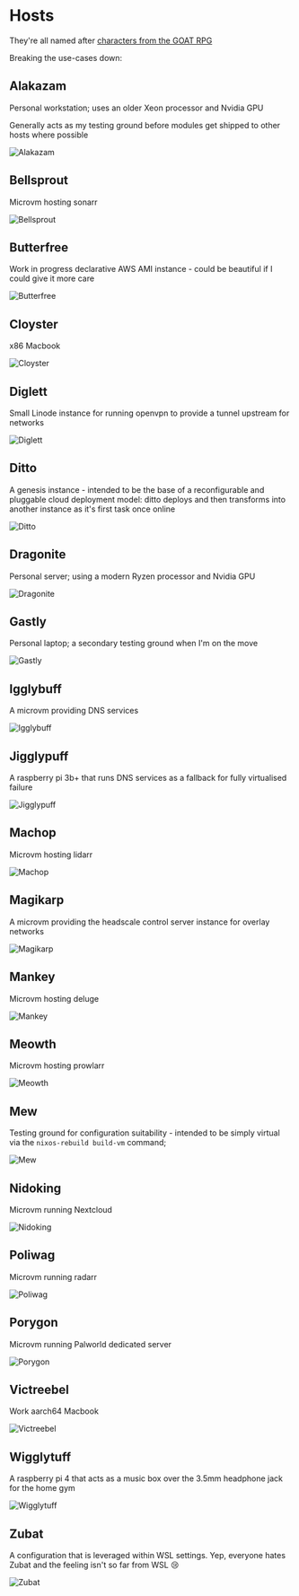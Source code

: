 # Hosts

They're all named after [characters from the GOAT RPG](https://www.youtube.com/watch?v=xFU2HL-PQNo)

Breaking the use-cases down:

## Alakazam

Personal workstation; uses an older Xeon processor and Nvidia GPU

Generally acts as my testing ground before modules get shipped to other hosts where possible

![Alakazam](https://archives.bulbagarden.net/media/upload/5/50/Spr_2c_065.png?raw=true)

## Bellsprout

Microvm hosting sonarr

![Bellsprout](https://archives.bulbagarden.net/media/upload/a/a3/Spr_2c_069.png?raw=true)

## Butterfree

Work in progress declarative AWS AMI instance - could be beautiful if I could give it more care

![Butterfree](https://archives.bulbagarden.net/media/upload/c/c4/Spr_2c_012.png?raw=true)

## Cloyster

x86 Macbook

![Cloyster](https://archives.bulbagarden.net/media/upload/c/c0/Spr_2c_091.png?raw=true)

## Diglett

Small Linode instance for running openvpn to provide a tunnel upstream for networks

![Diglett](https://archives.bulbagarden.net/media/upload/1/13/Spr_2c_050.png?raw=true)

## Ditto

A genesis instance - intended to be the base of a reconfigurable and pluggable
cloud deployment model: ditto deploys and then transforms into another instance
as it's first task once online

![Ditto](https://archives.bulbagarden.net/media/upload/9/96/Spr_2c_132.png?raw=true)

## Dragonite

Personal server; using a modern Ryzen processor and Nvidia GPU

![Dragonite](https://archives.bulbagarden.net/media/upload/b/ba/Spr_2c_149.png?raw=true)

## Gastly

Personal laptop; a secondary testing ground when I'm on the move

![Gastly](https://archives.bulbagarden.net/media/upload/5/59/Spr_2c_092.png?raw=true)

## Igglybuff

A microvm providing DNS services

![Igglybuff](https://archives.bulbagarden.net/media/upload/e/e7/Spr_2c_174.png?raw=true)

## Jigglypuff

A raspberry pi 3b+ that runs DNS services as a fallback for fully virtualised
failure

![Jigglypuff](https://archives.bulbagarden.net/media/upload/f/fc/Spr_2c_039.png?raw=true)

## Machop

Microvm hosting lidarr

![Machop](https://archives.bulbagarden.net/media/upload/3/33/Spr_2c_066.png?raw=true)

## Magikarp

A microvm providing the headscale control server instance for overlay networks

![Magikarp](https://archives.bulbagarden.net/media/upload/f/f2/Spr_2c_129.png?raw=true)

## Mankey

Microvm hosting deluge

![Mankey](https://archives.bulbagarden.net/media/upload/1/1e/Spr_2c_056.png?raw=true)

## Meowth

Microvm hosting prowlarr

![Meowth](https://archives.bulbagarden.net/media/upload/b/b3/Spr_2c_052.png?raw=true)

## Mew

Testing ground for configuration suitability - intended to be simply virtual via the `nixos-rebuild build-vm` command;

![Mew](https://archives.bulbagarden.net/media/upload/f/f3/Spr_2c_151.png?raw=true)

## Nidoking

Microvm running Nextcloud

![Nidoking](https://archives.bulbagarden.net/media/upload/9/9c/Spr_2c_034.png?raw=true)

## Poliwag

Microvm running radarr

![Poliwag](https://archives.bulbagarden.net/media/upload/4/48/Spr_2c_060.png?raw=true)

## Porygon

Microvm running Palworld dedicated server

![Porygon](https://archives.bulbagarden.net/media/upload/5/57/Spr_2c_137.png?raw=true)

## Victreebel

Work aarch64 Macbook

![Victreebel](https://archives.bulbagarden.net/media/upload/3/3f/Spr_2c_071.png?raw=true)

## Wigglytuff

A raspberry pi 4 that acts as a music box over the 3.5mm headphone jack for the home gym

![Wigglytuff](https://archives.bulbagarden.net/media/upload/5/5a/Spr_2c_040.png?raw=true)

## Zubat

A configuration that is leveraged within WSL settings. Yep, everyone hates Zubat and the feeling
isn't so far from WSL :cry:

![Zubat](https://archives.bulbagarden.net/media/upload/b/be/Spr_4h_041_m.png?raw=true)
